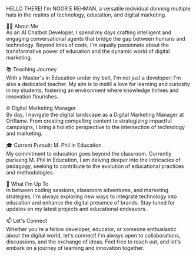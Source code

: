  HELLO THERE! I'm NOOR E REHMAN, a versatile individual donning multiple hats in the realms of technology, education, and digital marketing.

👨‍💻 About Me  
As an AI Chatbot Developer, I spend my days crafting intelligent and engaging conversational agents that bridge the gap between humans and technology. Beyond lines of code, I'm equally passionate about the transformative power of education and the dynamic world of digital marketing.

📚 Teaching Journey  
With a Master's in Education under my belt, I'm not just a developer; I'm also a dedicated teacher. My aim is to instill a love for learning and curiosity in my students, fostering an environment where knowledge thrives and innovation flourishes.

🌐 Digital Marketing Manager  
By day, I navigate the digital landscape as a Digital Marketing Manager at Oriflame. From creating compelling content to strategizing impactful campaigns, I bring a holistic perspective to the intersection of technology and marketing.

🎓 Current Pursuit: M. Phil in Education  
My commitment to education goes beyond the classroom. Currently pursuing M. Phil in Education, I am delving deeper into the intricacies of pedagogy, seeking to contribute to the evolution of educational practices and methodologies.

🚀 What I'm Up To  
In between coding sessions, classroom adventures, and marketing strategies, I'm always exploring new ways to integrate technology into education and enhance the digital presence of brands. Stay tuned for updates on my latest projects and educational endeavors.

📫 Let's Connect  
Whether you're a fellow developer, educator, or someone enthusiastic about the digital world, let's connect! I'm always open to collaborations, discussions, and the exchange of ideas. Feel free to reach out, and let's embark on a journey of learning and innovation together.

